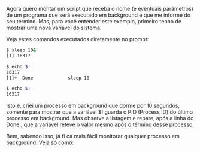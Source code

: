 Agora quero montar um script que receba o nome (e eventuais parâmetros) de um programa que será executado em background e que me informe do seu término. Mas, para você entender este exemplo, primeiro tenho de mostrar uma nova variável do sistema.


Veja estes comandos executados diretamente no prompt:
```sh
$ sleep 10&
[1] 16317
```

```sh
$ echo $!
16317
[1]+  Done             sleep 10
```

```sh
$ echo $!
16317
```

Isto é, criei um processo em background que dorme por 10 segundos,
somente para mostrar que a variável $!
guarda o PID (Process ID) do último processo em background. Mas observe a listagem e repare, após a linha do Done , que a variável reteve o valor mesmo
após o término desse processo.

Bem, sabendo isso, já fi ca mais fácil monitorar qualquer processo em background. Veja só como:
